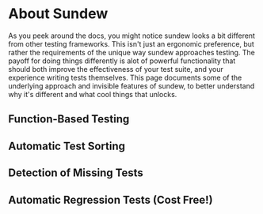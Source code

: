 # About Sundew

As you peek around the docs, you might notice sundew looks a bit different from other testing frameworks. This isn't just an ergonomic preference, but rather the requirements of the unique way sundew approaches testing. The payoff for doing things differently is alot of powerful functionality that should both improve the effectiveness of your test suite, and your experience writing tests themselves. This page documents some of the underlying approach and invisible features of sundew, to better understand why it's different and what cool things that unlocks.

## Function-Based Testing

## Automatic Test Sorting

## Detection of Missing Tests

## Automatic Regression Tests (Cost Free!)